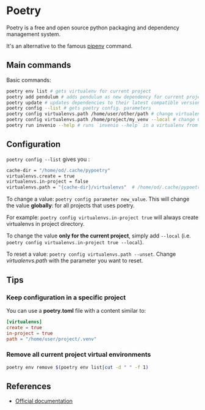 # Poetry

Poetry is a free and open source python packaging and dependency management system.

It's an alternative to the famous [pipenv](https://pipenv.pypa.io/en/latest/) command.

## Main commands

Basic commands:

```bash
poetry env list # gets virtualenv for current project
poetry add pendulum # adds pendulum as new dependency for current project
poetry update # updates dependencies to their latest compatible versions and create poetry.lock again
poetry config --list # gets poetry config. parameters
poetry config virtualenvs.path /home/user/other/path # change virtualenvs default path for ALL projects
poetry config virtualenvs.path /home/project/my_venv --local # change CURRENT PROJECT virtualenv default path
poetry run invenio --help # runs `invenio --help` in a virtualenv from the current project
```

## Configuration

`poetry config --list` gives you :

```bash
cache-dir = "/home/od/.cache/pypoetry"
virtualenvs.create = true
virtualenvs.in-project = false
virtualenvs.path = "{cache-dir}/virtualenvs"  # /home/od/.cache/pypoetry/virtualenvs
```

To change a value: `poetry config parameter new_value`. This will change the value **globally**: for all projects that uses poetry.

For example: `poetry config virtualenvs.in-project true` will always create virtualenvs in project directory.

To change the value **only for the current project**, simply add `--local` (i.e. `poetry config virtualenvs.in-project true --local`).

To reset a value: `poetry config virtualenvs.path --unset`. Change *virtualenvs.path* with the parameter you want to reset.

## Tips

### Keep configuration in a specific project

You can use a **poetry.toml** file with a content similar to:

```toml
[virtualenvs]
create = true
in-project = true
path = "/home/user/project/.venv"
```

### Remove all current project virtual environments

```bash
poetry env remove $(poetry env list|cut -d " " -f 1)
```

## References

* [Official documentation](https://python-poetry.org/docs/)
